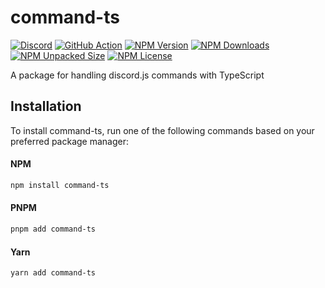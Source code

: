 # command-ts

[![Discord](https://img.shields.io/discord/1211530334458617866?style=flat&logo=discord&logoColor=ffffff&color=5865f2)](https://discord.gg/FaCCaFM74Q)
[![GitHub Action](https://github.com/softwarexplus/command-ts/actions/workflows/test.yaml/badge.svg)](https://github.com/softwarexplus/command-ts/actions)
[![NPM Version](https://img.shields.io/npm/v/command-ts)](https://www.npmjs.com/package/command-ts)
[![NPM Downloads](https://img.shields.io/npm/dy/command-ts)](https://www.npmjs.com/package/command-ts)
[![NPM Unpacked Size](https://img.shields.io/npm/unpacked-size/command-ts)](https://www.npmjs.com/package/command-ts)
[![NPM License](https://img.shields.io/npm/l/command-ts)](https://github.com/softwarexplus/command-ts/blob/main/LICENSE)

A package for handling discord.js commands with TypeScript

## Installation

To install command-ts, run one of the following commands based on your preferred package manager:

#### NPM

```sh
npm install command-ts
```

#### PNPM

```sh
pnpm add command-ts
```

#### Yarn

```sh
yarn add command-ts
```

